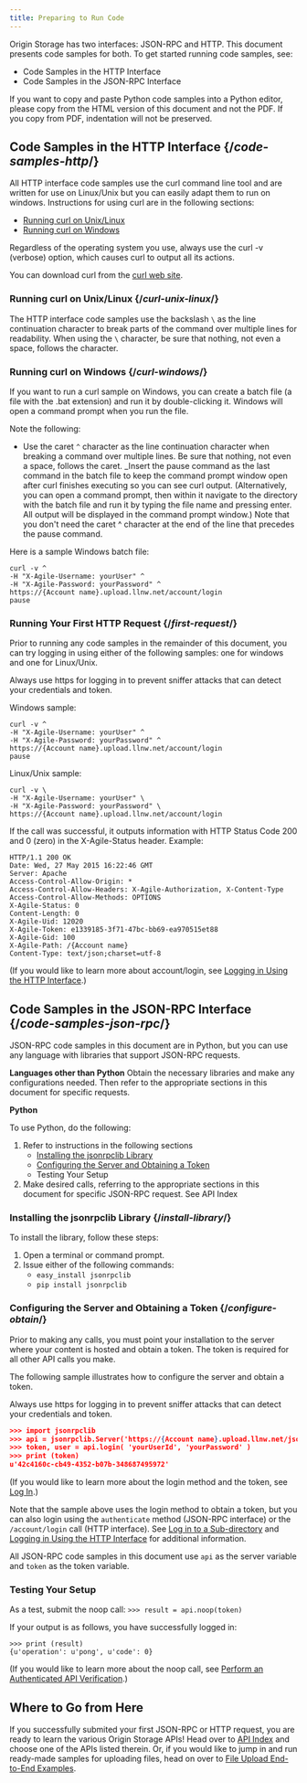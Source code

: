 ```yaml
---
title: Preparing to Run Code
---
```

Origin Storage has two interfaces: JSON-RPC and HTTP. This document presents code samples for both. To get started running code samples, see:

- Code Samples in the HTTP Interface
- Code Samples in the JSON-RPC Interface

<Callout type="info">If you want to copy and paste Python code samples into a Python editor, please copy from the HTML version of this document and not the PDF. If you copy from PDF, indentation will not be preserved.</Callout>

## Code Samples in the HTTP Interface  {/*code-samples-http*/}

All HTTP interface code samples use the curl command line tool and are written for use on Linux/Unix but you can easily adapt them to run on windows. Instructions for using curl are in the following sections:

- [Running curl on Unix/Linux](#curl-windows)
- [Running curl on Windows](#code-samples-json-rpc)

Regardless of the operating system you use, always use the curl -v (verbose) option, which causes curl to output all its actions.

You can download curl from the [curl web site](https://curl.haxx.se/).

### Running curl on Unix/Linux  {/*curl-unix-linux*/}
The HTTP interface code samples use the backslash `\` as the line continuation character to break parts of the command over multiple lines for readability. When using the `\` character, be sure that nothing, not even a space, follows the character.

### Running curl on Windows  {/*curl-windows*/}
If you want to run a curl sample on Windows, you can create a batch file (a file with the .bat extension) and run it by double-clicking it. Windows will open a command prompt when you run the file.

Note the following:
- Use the caret `^` character as the line continuation character when breaking a command over multiple lines. Be sure that nothing, not even a space, follows the caret.
_Insert the pause command as the last command in the batch file to keep the command prompt window open after curl finishes executing so you can see curl output. (Alternatively, you can open a command prompt, then within it navigate to the directory with the batch file and run it by typing the file name and pressing enter. All output will be displayed in the command prompt window.) Note that you don't need the caret ^ character at the end of the line that precedes the pause command.

Here is a sample Windows batch file:
```
curl -v ^
-H "X-Agile-Username: yourUser" ^
-H "X-Agile-Password: yourPassword" ^
https://{Account name}.upload.llnw.net/account/login
pause
```
### Running Your First HTTP Request {/*first-request*/}
Prior to running any code samples in the remainder of this document, you can try logging in using either of the following samples: one for windows and one for Linux/Unix.

<Callout type="info">Always use https for logging in to prevent sniffer attacks that can detect your credentials and token.</Callout>

Windows sample:

```
curl -v ^
-H "X-Agile-Username: yourUser" ^
-H "X-Agile-Password: yourPassword" ^
https://{Account name}.upload.llnw.net/account/login
pause
```

Linux/Unix sample:

```
curl -v \
-H "X-Agile-Username: yourUser" \
-H "X-Agile-Password: yourPassword" \
https://{Account name}.upload.llnw.net/account/login
```
If the call was successful, it outputs information with HTTP Status Code 200 and 0 (zero) in the X-Agile-Status header. Example:

```
HTTP/1.1 200 OK
Date: Wed, 27 May 2015 16:22:46 GMT
Server: Apache
Access-Control-Allow-Origin: *
Access-Control-Allow-Headers: X-Agile-Authorization, X-Content-Type
Access-Control-Allow-Methods: OPTIONS
X-Agile-Status: 0
Content-Length: 0
X-Agile-Uid: 12020
X-Agile-Token: e1339185-3f71-47bc-bb69-ea970515et88
X-Agile-Gid: 100
X-Agile-Path: /{Account name}
Content-Type: text/json;charset=utf-8
```
(If you would like to learn more about account/login, see [Logging in Using the HTTP Interface](/delivery/storage/apis/api_calls/logging_in_using_http_interface).)


## Code Samples in the JSON-RPC Interface  {/*code-samples-json-rpc*/}
JSON-RPC code samples in this document are in Python, but you can use any language with libraries that support JSON-RPC requests.

**Languages other than Python**
Obtain the necessary libraries and make any configurations needed. Then refer to the appropriate sections in this document for specific requests.

**Python**

To use Python, do the following:

1. Refer to instructions in the following sections
    - [Installing the jsonrpclib Library](#install-library)
    - [Configuring the Server and Obtaining a Token](#configure-obtain)
    - Testing Your Setup
2. Make desired calls, referring to the appropriate sections in this document for specific JSON-RPC request. See API Index

### Installing the jsonrpclib Library {/*install-library*/}
To install the library, follow these steps:

1. Open a terminal or command prompt.
2. Issue either of the following commands:
    - `easy_install jsonrpclib`
    - `pip install jsonrpclib`

### Configuring the Server and Obtaining a Token {/*configure-obtain*/}
Prior to making any calls, you must point your installation to the server where your content is hosted and obtain a token. The token is required for all other API calls you make.

The following sample illustrates how to configure the server and obtain a token.

<Callout type="info">Always use https for logging in to prevent sniffer attacks that can detect your credentials and token.</Callout>

```JSON
>>> import jsonrpclib
>>> api = jsonrpclib.Server('https://{Account name}.upload.llnw.net/jsonrpc')
>>> token, user = api.login( 'yourUserId', 'yourPassword' )
>>> print (token)
u'42c4160c-cb49-4352-b07b-348687495972'
```

(If you would like to learn more about the login method and the token, see [Log In](/delivery/storage/apis/api_calls/logging_in_using_the_json_rpc_interface).)

Note that the sample above uses the login method to obtain a token, but you can also login using the `authenticate` method (JSON-RPC interface) or the `/account/login` call (HTTP interface). See [Log in to a Sub-directory](delivery/storage/apis/api_calls/logging_in_using_the_json_rpc_interface/#log-in-to-subdirectory) and [Logging in Using the HTTP Interface](delivery/storage/apis/api_calls/logging_in_using_http_interface) for additional information.

<Callout type="info">All JSON-RPC code samples in this document use `api` as the server variable and `token` as the token variable.

</Callout>

### Testing Your Setup
As a test, submit the noop call: `>>> result = api.noop(token)`

If your output is as follows, you have successfully logged in:

```
>>> print (result)
{u'operation': u'pong', u'code': 0}
```

(If you would like to learn more about the noop call, see [Perform an Authenticated API Verification](/delivery/storage/apis/api_calls/#pass-token).)

## Where to Go from Here
If you successfully submited your first JSON-RPC or HTTP request, you are ready to learn the various Origin Storage APIs! Head over to [API Index](/delivery/storage/apis/general_information/index_of_supported_api_calls) and choose one of the APIs listed therein. Or, if you would like to jump in and run ready-made samples for uploading files, head on over to [File Upload End-to-End Examples](/delivery/storage/apis/reference_materials/file_upload_examples).
